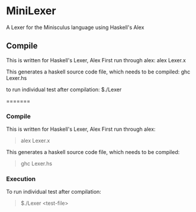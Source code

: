 # MiniLexer
A Lexer for the Minisculus language using Haskell's Alex


## Compile
This is written for Haskell's Lexer, Alex
First run through alex:
    alex Lexer.x

This generates a haskell source code file, which needs to be compiled:
    ghc Lexer.hs


to run individual test after compilation:
    $./Lexer <testFile>

=======
### Compile
This is written for Haskell's Lexer, Alex
First run through alex:
> alex Lexer.x

This generates a haskell source code file, which needs to be compiled:
> ghc Lexer.hs

### Execution
To run individual test after compilation:
> $./Lexer \<test-file\>
  
